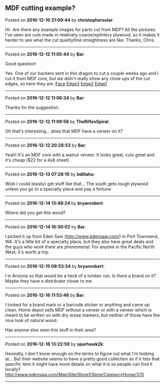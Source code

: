 ## MDF cutting example?
Posted on **2016-12-10 21:09:44** by **christophersolar**:

Hi-
Are there any example images for parts cut from MDF? All the pictures I've seen are cuts made in relatively coarse/splintery plywood, so it makes it harder to see what the cut quality/line straightness are like.
Thanks, Chris.

---

Posted on **2016-12-12 11:05:44** by **Bar**:

Good question!

Yes. One of our backers sent in this dragon to cut a couple weeks ago and I cut it from MDF core, but we didn't really show any close ups of the cut edges, so here they are.  [Face](//muut.com/u/maslowcnc/s3/:maslowcnc:Xrb5:face.jpg.jpg)  [Edge3](//muut.com/u/maslowcnc/s3/:maslowcnc:kXu0:edge3.jpg.jpg)  [Edge2](//muut.com/u/maslowcnc/s3/:maslowcnc:dxVQ:edge2.jpg.jpg)  [Edge1](//muut.com/u/maslowcnc/s3/:maslowcnc:PFK5:edge1.jpg.jpg)

---

Posted on **2016-12-12 11:06:34** by **Bar**:

Thanks for the suggestion.

---

Posted on **2016-12-12 11:09:56** by **TheRiflesSpiral**:

Oh that's interesting... does that MDF have a veneer on it?

---

Posted on **2016-12-12 20:28:53** by **Bar**:

Yeah! It's an MDF core with a walnut veneer. It looks great, cuts great and it's cheap ($22 for a 4x8 sheet)

---

Posted on **2016-12-13 07:28:19** by **bdillahu**:

Wish I could (easily) get stuff like that... The south gets rough plywood unless you go to a specialty place and pay a fortune

---

Posted on **2016-12-14 13:48:24** by **bryanrobert**:

Where did you get this wood?

---

Posted on **2016-12-14 16:30:02** by **Bar**:

I picked it up from Eden Saw (http://www.edensaw.com/) in Port Townsend, WA. It's a little bit of a specialty place, but they also have great deals and the guys who work there are phenomenal. For anyone in the Pacific North West, it's worth a trip.

---

Posted on **2016-12-15 08:53:24** by **bryanrobert**:

I in Arizona so that would be a heck of a lumber run. Is there a brand on it? Maybe they have a distributor closer to me

---

Posted on **2016-12-16 11:53:46** by **Bar**:

I looked for a brand mark or a barcode sticker or anything and came up clean. Home depot sells MDF without a veneer or with a veneer which is meant to be written on with dry erase markers, but neither of those have the nice look of natural wood.

Has anyone else seen this stuff in their area?

---

Posted on **2016-12-16 13:22:59** by **sparhawk2k**:

Honestly, I don't know enough on the terms to figure out what I'm looking at... But their website seems to have a pretty good collection so if it lists that specific item it might have more details on what it is so people can find it locally? http://www.edensaw.com/MainSite/Store1/Store/CategoryHome/370

---


